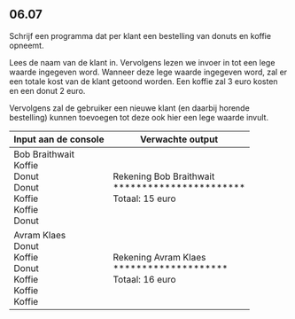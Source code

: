 ## 06.07
Schrijf een programma dat per klant een bestelling van donuts en koffie opneemt. 

Lees de naam van de klant in. Vervolgens lezen we invoer in tot een lege waarde ingegeven word. 
Wanneer deze lege waarde ingegeven word, zal er een totale kost van de klant getoond worden. Een koffie zal 3 euro kosten en een donut 2 euro. 

Vervolgens zal de gebruiker een nieuwe klant (en daarbij horende bestelling) kunnen toevoegen tot deze ook hier een lege waarde invult.

| Input aan de console | Verwachte output |
|----------------------|------------------|
| Bob Braithwait<br>Koffie<br>Donut<br>Donut<br>Koffie<br>Koffie<br>Donut<br> | Rekening Bob Braithwait<br>***********************<br>Totaal: 15 euro |
| Avram Klaes<br>Donut<br>Koffie<br>Donut<br>Koffie<br>Koffie<br>Koffie<br> | Rekening Avram Klaes<br>********************<br>Totaal: 16 euro |
